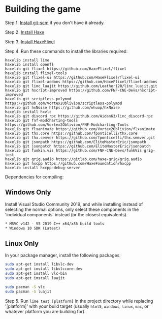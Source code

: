 # Building the game

Step 1. [Install git-scm](https://git-scm.com/downloads) if you don't have it already.

Step 2. [Install Haxe](https://haxe.org/download/)

Step 3. [Install HaxeFlixel](https://haxeflixel.com/documentation/install-haxeflixel/)

Step 4. Run these commands to install the libraries required:

```
haxelib install lime
haxelib install openfl
haxelib git flixel https://github.com/HaxeFlixel/flixel
haxelib install flixel-tools
haxelib git flixel-ui https://github.com/HaxeFlixel/flixel-ui
haxelib git flixel-addons https://github.com/HaxeFlixel/flixel-addons
haxelib git linc_luajit https://github.com/Leather128/linc_luajit.git
haxelib git hscript-improved https://github.com/FNF-CNE-Devs/hscript-improved
haxelib git scriptless-polymod https://github.com/Vortex2Oblivion/scriptless-polymod
haxelib git hxNoise https://github.com/whuop/hxNoise
haxelib install hxvlc
haxelib git discord_rpc https://github.com/Aidan63/linc_discord-rpc
haxelib git fnf-modcharting-tools https://github.com/Vortex2Oblivion/FNF-Modcharting-Tools
haxelib git flxanimate https://github.com/Vortex2Oblivion/flxanimate
haxelib git thx.core https://github.com/fponticelli/thx.core
haxelib git thx.semver https://github.com/fponticelli/thx.semver.git
haxelib git jsonpath https://github.com/EliteMasterEric/jsonpath
haxelib git jsonpatch https://github.com/EliteMasterEric/jsonpatch
haxelib git funkin.vis https://github.com/FNF-CNE-Devs/funkVis grig-test
haxelib git grig.audio https://gitlab.com/haxe-grig/grig.audio
haxelib git hxcpp https://github.com/HaxeFoundation/hxcpp
haxelib install hxcpp-debug-server

```

Dependencies for compiling:

## Windows Only

Install Visual Studio Community 2019, and while installing instead of selecting the normal options, only select these components in the 'individual components' instead (or the closest equivalents).

```txt
* MSVC v142 - VS 2019 C++ x64/x86 build tools
* Windows 10 SDK (Latest)
```

## Linux Only

In your package manager, install the following packages:

```sh
sudo apt-get install libvlc-dev
sudo apt-get install libvlccore-dev
sudo apt-get install vlc-bin
sudo apt-get install luajit
```

```sh
sudo pacman -S vlc
sudo pacman -S luajit
```

Step 5. Run `lime test [platform]` in the project directory while replacing '[platform]' with your build target (usually `html5`, `windows`, `linux`, `mac`, or whatever platform you are building for).
